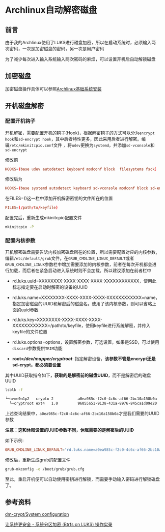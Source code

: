 # Archlinux自动解密磁盘


## 前言

由于我的Archlinux使用了LUKS进行磁盘加密，所以在启动系统时，必须输入两次密码，一次是加密磁盘的密码，另一次是用户密码

为了减少每次进入输入系统输入两次密码的麻烦，可以设置开机后自动解锁磁盘

## 加密磁盘

加密磁盘操作具体可以参照[Archlinux基础系统安装](https://fate96.github.io/arch_general_install/#%E5%8A%A0%E5%AF%86)

## 开机磁盘解密

### 配置开机钩子

开机解密，需要配置开机的钩子(Hook)，根据解密钩子的方式可以分为`encrypt hook`和`sd-encrypt hook`，其中后者特性更多，因此采用后者进行解密。编辑`/etc/mkinitcpio.conf`文件 ，将`udev`更换为`systemd`，并添加`sd-vconsole`和`sd-encrypt`

修改前

```conf
HOOKS=(base udev autodetect keyboard modconf block  filesystems fsck)
```

修改后为

```conf
HOOKS=(base systemd autodetect keyboard sd-vconsole modconf block sd-encrypt filesystems fsck)
```

在FILES=()这一栏中添加开机解密密钥的文件所在的位置

```conf
FILES=(/path/to/keyfile)
```

配置完后，重新生成mkinitcpio配置文件

```bash
mkinitcpio -P
```

### 配置内核参数

开机解密磁盘需要告诉内核加密磁盘所在的位置，所以需要配置对应的内核参数，编辑`/etc/default/grub`文件，在`GRUB_CMDLINE_LINUX_DEFAULT`或者`GRUB_CMDLINE_LINUX`参数栏中增加需要添加的内核参数，前者在每次开机都会进行加载，而后者在紧急启动进入系统时则不会加载，所以建议添加在前者栏中

- rd.luks.uuid=XXXXXXXX-XXXX-XXXX-XXXX-XXXXXXXXXXXX，使用此标志指定要在启动时解密的设备的UUID

- rd.luks.name=XXXXXXXX-XXXX-XXXX-XXXX-XXXXXXXXXXXX=name，指定加密磁盘的UUID和解密后的磁盘名，使用了该内核参数，则可以省略上面的uuid参数

- rd.luks.key=XXXXXXXX-XXXX-XXXX-XXXX-XXXXXXXXXXXX=/path/to/keyfile，使用keyfile进行系统解密，并传入keyfile的文件位置

- rd.luks.options=options，设置解密参数，可选设置。如果是SSD，可以使用`discard`参数提供`TRIM`功能

- **root=*/dev/mapper/cryptroot***: 指定解密设备，**该参数不管是encrypt还是sd-crypt，都必须要设置**

其中UUID获取指令如下，**获取的是解密前的磁盘UUID**，而不是解密后的磁盘UUID

```bash
lsblk -f

└─nvme0n1p2   crypto 2           a0ea985c-f2c0-4c6c-af66-2bc10a158b0a
  └─cryptroot ext4   1.0         96055a51-9138-431a-8976-845ca1d09e20 
```

上述查询结果中，`a0ea985c-f2c0-4c6c-af66-2bc10a158b0a`才是我们需要的UUID参数

**注意：这和休眠设置的UUID参数不同，休眠需要的是解密后的UUID**

如下示例:

```conf
GRUB_CMDLINE_LINUX_DEFAULT="rd.luks.name=a0ea985c-f2c0-4c6c-af66-2bc10a158b0a=cryptroot rd.luks.options=timeout=10s,discard rd.luks.key=a0ea985c-f2c0-4c6c-af66-2bc10a158b0a=/etc/mykeyfile root=/dev/mapper/cryptroot"
```

修改后，重新生成grub的配置文件

```bash
grub-mkconfig -o /boot/grub/grub.cfg
```

至此，重启开机便可以自动使用密钥进行解锁，而需要手动输入密码进行解锁磁盘了。

## 参考资料

[dm-crypt/System configuration](https://wiki.archlinux.org/title/Dm-crypt/System_configuration)

[让系统更安全 - 系统分区加密 (Btrfs on LUKS) 操作实录](https://nwn.moe/posts/btrfs-on-luks)
